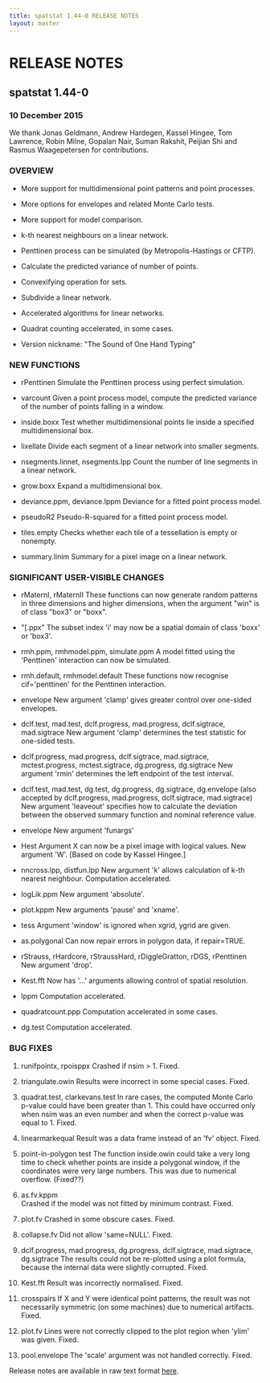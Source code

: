 ```yaml
---
title: spatstat 1.44-0 RELEASE NOTES
layout: master
---
```


# RELEASE NOTES

## spatstat 1.44-0

### 10 December 2015

   We thank Jonas Geldmann, Andrew Hardegen, Kassel Hingee,
   Tom Lawrence, Robin Milne, Gopalan Nair, Suman Rakshit, Peijian Shi
   and Rasmus Waagepetersen for contributions.

### OVERVIEW

 * More support for multidimensional point patterns and point processes.

 * More options for envelopes and related Monte Carlo tests.

 * More support for model comparison.

 * k-th nearest neighbours on a linear network.

 * Penttinen process can be simulated (by Metropolis-Hastings or CFTP).

 * Calculate the predicted variance of number of points.

 * Convexifying operation for sets.

 * Subdivide a linear network.

 * Accelerated algorithms for linear networks.

 * Quadrat counting accelerated, in some cases.

 * Version nickname: "The Sound of One Hand Typing"

### NEW FUNCTIONS

 * rPenttinen
   Simulate the Penttinen process using perfect simulation.

 * varcount
   Given a point process model, compute the predicted variance
   of the number of points falling in a window.

 * inside.boxx
   Test whether multidimensional points lie inside a specified 
   multidimensional box.

 * lixellate
   Divide each segment of a linear network into smaller segments.

 * nsegments.linnet, nsegments.lpp
   Count the number of line segments in a linear network.

 * grow.boxx
   Expand a multidimensional box.

 * deviance.ppm, deviance.lppm
   Deviance for a fitted point process model.

 * pseudoR2
   Pseudo-R-squared for a fitted point process model.

 * tiles.empty
   Checks whether each tile of a tessellation is empty or nonempty.

 * summary.linim
   Summary for a pixel image on a linear network.

### SIGNIFICANT USER-VISIBLE CHANGES

 * rMaternI, rMaternII
   These functions can now generate random patterns in 
   three dimensions and higher dimensions, when the argument
   "win" is of class "box3" or "boxx".

 * "[.ppx"
   The subset index 'i' may now be a spatial domain
   of class 'boxx' or 'box3'.

 * rmh.ppm, rmhmodel.ppm, simulate.ppm
   A model fitted using the 'Penttinen' interaction can now be simulated.

 * rmh.default, rmhmodel.default
   These functions now recognise cif='penttinen' for the Penttinen interaction.

 * envelope
   New argument 'clamp' gives greater control over one-sided envelopes.

 * dclf.test, mad.test, dclf.progress, mad.progress, 
   dclf.sigtrace, mad.sigtrace
   New argument 'clamp' determines the test statistic for one-sided tests.

 * dclf.progress, mad.progress, dclf.sigtrace, mad.sigtrace,
   mctest.progress, mctest.sigtrace, dg.progress, dg.sigtrace
   New argument 'rmin' determines the left endpoint of the test interval.

 * dclf.test, mad.test, dg.test, dg.progress, dg.sigtrace, dg.envelope
   (also accepted by dclf.progress, mad.progress, dclf.sigtrace, mad.sigtrace)
   New argument 'leaveout' specifies how to calculate the deviation
   between the observed summary function and nominal reference value.

 * envelope
   New argument 'funargs'

 * Hest
   Argument X can now be a pixel image with logical values.
   New argument 'W'. [Based on code by Kassel Hingee.]

 * nncross.lpp, distfun.lpp
   New argument 'k' allows calculation of k-th nearest neighbour.
   Computation accelerated.

 * logLik.ppm
   New argument 'absolute'.

 * plot.kppm
   New arguments 'pause' and 'xname'.

 * tess
   Argument 'window' is ignored when xgrid, ygrid are given.

 * as.polygonal
   Can now repair errors in polygon data, if repair=TRUE.

 * rStrauss, rHardcore, rStraussHard, rDiggleGratton, rDGS, rPenttinen
   New argument 'drop'.

 * Kest.fft
   Now has '...' arguments allowing control of spatial resolution.

 * lppm
   Computation accelerated.

 * quadratcount.ppp
   Computation accelerated in some cases.

 * dg.test
   Computation accelerated.

### BUG FIXES

 1. runifpointx, rpoisppx
    Crashed if nsim > 1.
    Fixed.

 2. triangulate.owin
   Results were incorrect in some special cases.
   Fixed.

 3. quadrat.test, clarkevans.test
   In rare cases, the computed Monte Carlo p-value could have been
   greater than 1. This could have occurred only when nsim was an even number
   and when the correct p-value was equal to 1.
   Fixed.

 4. linearmarkequal
   Result was a data frame instead of an 'fv' object.
   Fixed.

 5. point-in-polygon test
   The function inside.owin could take a very long time to check
   whether points are inside a polygonal window, if the coordinates
   were very large numbers. This was due to numerical overflow.
   (Fixed??)

 6. as.fv.kppm	
   Crashed if the model was not fitted by minimum contrast.
   Fixed.

  7. plot.fv
   Crashed in some obscure cases.
   Fixed.

  8. collapse.fv
   Did not allow 'same=NULL'.
   Fixed.

  9. dclf.progress, mad.progress, dg.progress, 
     dclf.sigtrace, mad.sigtrace, dg.sigtrace
   The results could not be re-plotted using a plot formula,
   because the internal data were slightly corrupted.
   Fixed.

  10. Kest.fft
   Result was incorrectly normalised.
   Fixed.

  11. crosspairs
   If X and Y were identical point patterns,
   the result was not necessarily symmetric
   (on some machines) due to numerical artifacts.
   Fixed.

  12. plot.fv
   Lines were not correctly clipped to the plot region when 'ylim' was given.
   Fixed.

  13. pool.envelope
   The 'scale' argument was not handled correctly.
   Fixed.

Release notes are available in raw text format [here](spatstat-1.43-0.txt).
